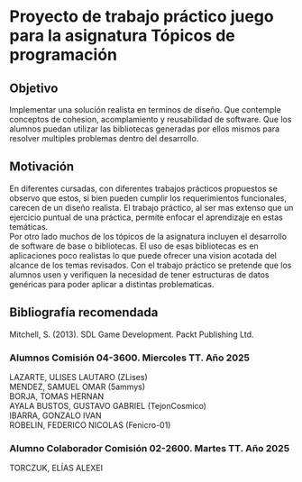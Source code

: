 # Proyecto de trabajo práctico juego para la asignatura Tópicos de programación

## Objetivo
Implementar una solución realista en terminos de diseño. Que contemple
conceptos de cohesion, acomplamiento y reusabilidad de software. Que los alumnos 
puedan utilizar las bibliotecas generadas por ellos mismos para resolver multiples
problemas dentro del desarrollo.

## Motivación
En diferentes cursadas, con diferentes trabajos prácticos propuestos se observo que estos,
si bien pueden cumplir los requerimientos funcionales, carecen de un diseño realista. 
El trabajo práctico, al ser mas extenso que un ejercicio puntual de una práctica, permite 
enfocar el aprendizaje en estas temáticas.   
Por otro lado muchos de los tópicos de la asignatura incluyen el desarrollo de software de base o bibliotecas. El uso de esas bibliotecas es en aplicaciones poco realistas lo que 
puede ofrecer una vision acotada del alcance de los temas revisados. Con el trabajo
práctico se pretende que los alumnos usen y verifiquen la necesidad de tener estructuras de datos genéricas para poder aplicar a distintas problematicas.

## Bibliografía recomendada
Mitchell, S. (2013). SDL Game Development. Packt Publishing Ltd.

### Alumnos Comisión 04-3600. Miercoles TT. Año 2025
LAZARTE, ULISES LAUTARO (ZLises)</BR>
MENDEZ, SAMUEL OMAR (5ammys)</BR>
BORJA, TOMAS HERNAN</BR>
AYALA BUSTOS, GUSTAVO GABRIEL (TejonCosmico)</BR>
IBARRA, GONZALO IVAN</BR>
ROBELIN, FEDERICO NICOLAS (Fenicro-01)</BR>

### Alumno Colaborador Comisión 02-2600. Martes TT. Año 2025
TORCZUK, ELÍAS ALEXEI